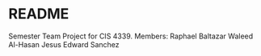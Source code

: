 # README

Semester Team Project for CIS 4339.
Members:
Raphael Baltazar
Waleed Al-Hasan
Jesus Edward Sanchez 

